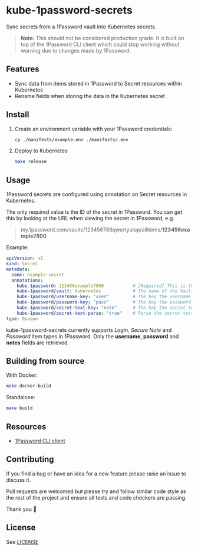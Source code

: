 # kube-1password-secrets

Sync secrets from a 1Password vault into Kubernetes secrets.

> **Note:** This should not be considered production grade. It is built on top of the 1Password CLI client which could stop working without warning due to changes made by 1Password.

## Features

* Sync data from items stored in 1Password to Secret resources within Kubernetes
* Rename fields when storing the data in the Kubernetes secret

## Install

1. Create an environment variable with your 1Password credentials:

    ```sh
    cp ./manifests/example.env ./manifests/.env
    ```

1. Deploy to Kubernetes

    ```sh
    make release
    ```

## Usage

1Password secrets are configured using annotation on Secret resources in Kubernetes.

The only required value is the ID of the secret in 1Password. You can get this by looking at the URL when viewing the secret in 1Password, e.g.

> my.1password.com/vaults/123456789qwertyuiop/allitems/**123456example7890**

Example:

```yaml
apiVersion: v1
kind: Secret
metadata:
  name: example-secret
  annotations:
    kube-1password: 123456example7890           # [Required] This is the ID of the item within 1Password
    kube-1password/vault: Kubernetes            # The name of the Vault
    kube-1password/username-key: "user"         # The key the username should be saved as in the Secret resource (default: `username`)
    kube-1password/password-key: "pass"         # The key the password should be saved as in the Secret resource (default: `password`)
    kube-1password/secret-text-key: "note"      # The key the secret text should be saved as in the Secret resource (default: `secretText`)
    kube-1password/secret-text-parse: "true"    # Parse the secret texts as individual secret values in format `key=value` (default: ``)
type: Opaque
```

kube-1password-secrets currently supports *Login*, *Secure Note* and *Password* item types in 1Password. Only the **username**, **password** and **notes** fields are retrieved.

## Building from source

With Docker:

```sh
make docker-build
```

Standalone:

```sh
make build
```

## Resources

* [1Password CLI client](https://app-updates.agilebits.com/product_history/CLI)

## Contributing

If you find a bug or have an idea for a new feature please raise an issue to discuss it.

Pull requests are welcomed but please try and follow similar code style as the rest of the project and ensure all tests and code checkers are passing.

Thank you 💛

## License

See [LICENSE](LICENSE)
